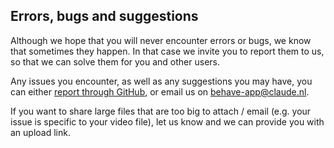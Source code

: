## Errors, bugs and suggestions

Although we hope that you will never encounter errors or bugs, we know that sometimes they happen.
In that case we invite you to report them to us, so that we can solve them for you and other users.

Any issues you encounter, as well as any suggestions you may have, you can either [report through GitHub](https://github.com/behave-app/behave/issues), or email us on behave-app@claude.nl.

If you want to share large files that are too big to attach / email (e.g. your issue is specific to your video file), let us know and we can provide you with an upload link.
